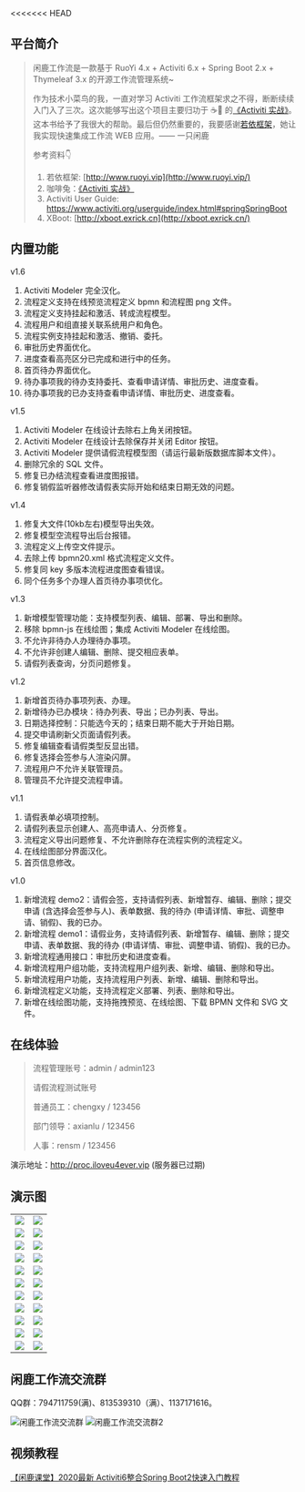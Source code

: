 <<<<<<< HEAD
## 平台简介

>  闲鹿工作流是一款基于 RuoYi 4.x + Activiti 6.x + Spring Boot 2.x + Thymeleaf 3.x 的开源工作流管理系统~
>
>  作为技术小菜鸟的我，一直对学习 Activiti 工作流框架求之不得，断断续续入门入了三次。这次能够写出这个项目主要归功于 ☕🐇 的[《Activiti 实战》](https://github.com/henryyan/activiti-in-action-codes)。这本书给予了我很大的帮助。最后但仍然重要的，我要感谢[若依框架](http://www.ruoyi.vip/)，她让我实现快速集成工作流 WEB 应用。—— 一只闲鹿
>
>  参考资料👇
>
>  1. 若依框架: [http://www.ruoyi.vip](http://www.ruoyi.vip/)
>  2. 咖啡兔：[《Activiti 实战》](https://github.com/henryyan/activiti-in-action-codes)
>  3. Activiti User Guide: <https://www.activiti.org/userguide/index.html#springSpringBoot>
>  4. XBoot: [http://xboot.exrick.cn](http://xboot.exrick.cn/)

## 内置功能

v1.6

1. Activiti Modeler 完全汉化。
2. 流程定义支持在线预览流程定义 bpmn 和流程图 png 文件。
3. 流程定义支持挂起和激活、转成流程模型。
4. 流程用户和组直接关联系统用户和角色。
5. 流程实例支持挂起和激活、撤销、委托。
6. 审批历史界面优化。
7. 进度查看高亮区分已完成和进行中的任务。
8. 首页待办界面优化。
9. 待办事项我的待办支持委托、查看申请详情、审批历史、进度查看。
10. 待办事项我的已办支持查看申请详情、审批历史、进度查看。

v1.5

1. Activiti Modeler 在线设计去除右上角关闭按钮。
2. Activiti Modeler 在线设计去除保存并关闭 Editor 按钮。
3. Activiti Modeler 提供请假流程模型图（请运行最新版数据库脚本文件）。
4. 删除冗余的 SQL 文件。
5. 修复已办结流程查看进度图报错。
6. 修复销假监听器修改请假表实际开始和结束日期无效的问题。

v1.4

1. 修复大文件(10kb左右)模型导出失效。
2. 修复模型空流程导出后台报错。
3. 流程定义上传空文件提示。
4. 去除上传 bpmn20.xml 格式流程定义文件。
5. 修复同 key 多版本流程进度图查看错误。
6. 同个任务多个办理人首页待办事项优化。

v1.3

1. 新增模型管理功能：支持模型列表、编辑、部署、导出和删除。
2. 移除 bpmn-js 在线绘图；集成 Activiti Modeler 在线绘图。
3. 不允许非待办人办理待办事项。
4. 不允许非创建人编辑、删除、提交相应表单。
5. 请假列表查询，分页问题修复。

v1.2

1. 新增首页待办事项列表、办理。
2. 新增待办已办模块：待办列表、导出；已办列表、导出。
3. 日期选择控制：只能选今天的；结束日期不能大于开始日期。
4. 提交申请刷新父页面请假列表。
5. 修复编辑查看请假类型反显出错。
6. 修复选择会签参与人渲染闪屏。
7. 流程用户不允许关联管理员。
8. 管理员不允许提交流程申请。

v1.1

1. 请假表单必填项控制。
2. 请假列表显示创建人、高亮申请人、分页修复。
3. 流程定义导出问题修复、不允许删除存在流程实例的流程定义。
4. 在线绘图部分界面汉化。
5. 首页信息修改。

v1.0

1.  新增流程 demo2：请假会签，支持请假列表、新增暂存、编辑、删除；提交申请 (含选择会签参与人)、表单数据、我的待办 (申请详情、审批、调整申请、销假)、我的已办。
2.  新增流程 demo1：请假业务，支持请假列表、新增暂存、编辑、删除；提交申请、表单数据、我的待办 (申请详情、审批、调整申请、销假)、我的已办。
3.  新增流程通用接口：审批历史和进度查看。
4.  新增流程用户组功能，支持流程用户组列表、新增、编辑、删除和导出。
5.  新增流程用户功能，支持流程用户列表、新增、编辑、删除和导出。
6.  新增流程定义功能，支持流程定义部署、列表、删除和导出。
7.  新增在线绘图功能，支持拖拽预览、在线绘图、下载 BPMN 文件和 SVG 文件。

## 在线体验

> 流程管理账号：admin / admin123
>
> 请假流程测试账号
>
> 普通员工：chengxy / 123456
>
> 部门领导：axianlu / 123456
>
> 人事：rensm / 123456

演示地址：http://proc.iloveu4ever.vip (服务器已过期)

## 演示图

<table>
    <tr>
        <td><img src="screenshot/main.png"/></td>
        <td><img src="screenshot/online.png"/></td>
    </tr>
    <tr>
        <td><img src="screenshot/define.png"/></td>
        <td><img src="screenshot/user.png"/></td>
    </tr>
    <tr>
        <td><img src="screenshot/useradd.png"/></td>
        <td><img src="screenshot/group.png"/></td>
    </tr>
    <tr>
        <td><img src="screenshot/groupadd.png"/></td>
        <td><img src="screenshot/list.png"/></td>
    </tr>
    <tr>
        <td><img src="screenshot/add.png"/></td>
        <td><img src="screenshot/detail.png"/></td>
    </tr>
    <tr>
        <td><img src="screenshot/history.png"/></td>
        <td><img src="screenshot/process.png"/></td>
    </tr>
    <tr>
        <td><img src="screenshot/todo.png"/></td>
        <td><img src="screenshot/done.png"/></td>
    </tr>
    <tr>
        <td><img src="screenshot/process2.png"/></td>
        <td><img src="screenshot/select.png"/></td>
    </tr>
    <tr>
        <td><img src="screenshot/my-todo.png"/></td>
        <td><img src="screenshot/handle.png"/></td>
    </tr>
    <tr>
        <td><img src="screenshot/todoitem.png"/></td>
        <td><img src="screenshot/doneitem.png"/></td>
    </tr>
    <tr>
        <td><img src="screenshot/modellist.png"/></td>
        <td><img src="screenshot/modeler.png"/></td>
    </tr>
</table>

## 闲鹿工作流交流群

QQ群：794711759(满)、813539310（满）、1137171616。

![闲鹿工作流交流群](screenshot/qqgroup.png)
![闲鹿工作流交流群2](screenshot/qqgroup2.png)

## 视频教程

[【闲鹿课堂】2020最新 Activiti6整合Spring Boot2快速入门教程](<https://www.bilibili.com/video/BV1Fp4y19729>)


